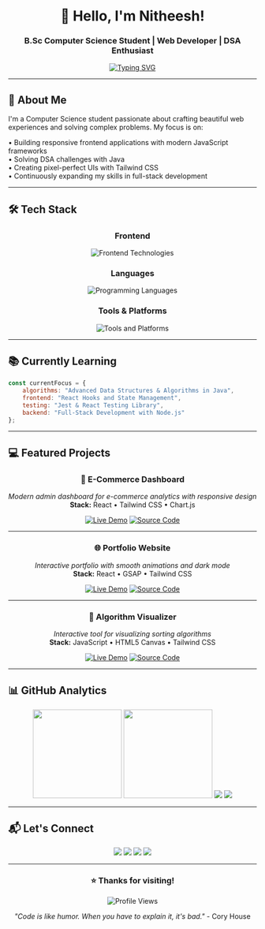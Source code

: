 <div align="center">
  
# 👋 Hello, I'm Nitheesh!
### B.Sc Computer Science Student | Web Developer | DSA Enthusiast

[![Typing SVG](https://readme-typing-svg.herokuapp.com?font=Inter&size=24&duration=3000&pause=1000&color=6366F1&center=true&vCenter=true&width=600&height=60&lines=Passionate+Web+Developer;DSA+Problem+Solver;React+%26+Tailwind+Specialist;Continuous+Learner)](https://git.io/typing-svg)

</div>

---

## 🚀 About Me

I'm a Computer Science student passionate about crafting beautiful web experiences and solving complex problems. My focus is on:

• Building responsive frontend applications with modern JavaScript frameworks  
• Solving DSA challenges with Java  
• Creating pixel-perfect UIs with Tailwind CSS  
• Continuously expanding my skills in full-stack development  

---

## 🛠️ Tech Stack

<div align="center">

### Frontend
<p>
  <img src="https://skillicons.dev/icons?i=html,css,js,react,tailwind&theme=dark" alt="Frontend Technologies" />
</p>

### Languages
<p>
  <img src="https://skillicons.dev/icons?i=java&theme=dark" alt="Programming Languages" />
</p>

### Tools & Platforms
<p>
  <img src="https://skillicons.dev/icons?i=git,github,vscode,figma&theme=dark" alt="Tools and Platforms" />
</p>

</div>

---

## 📚 Currently Learning

```javascript
const currentFocus = {
    algorithms: "Advanced Data Structures & Algorithms in Java",
    frontend: "React Hooks and State Management", 
    testing: "Jest & React Testing Library",
    backend: "Full-Stack Development with Node.js"
};
```

---

## 💻 Featured Projects

<div align="center">

### 🎯 E-Commerce Dashboard
*Modern admin dashboard for e-commerce analytics with responsive design*  
**Stack:** React • Tailwind CSS • Chart.js

[![Live Demo](https://img.shields.io/badge/Live%20Demo-6366F1?style=for-the-badge&logo=vercel&logoColor=white&labelColor=1E1B4B)](##) [![Source Code](https://img.shields.io/badge/Source%20Code-0F172A?style=for-the-badge&logo=github&logoColor=white&labelColor=374151)](##)

---

### 🌐 Portfolio Website  
*Interactive portfolio with smooth animations and dark mode*  
**Stack:** React • GSAP • Tailwind CSS

[![Live Demo](https://img.shields.io/badge/Live%20Demo-6366F1?style=for-the-badge&logo=vercel&logoColor=white&labelColor=1E1B4B)](##) [![Source Code](https://img.shields.io/badge/Source%20Code-0F172A?style=for-the-badge&logo=github&logoColor=white&labelColor=374151)](##)

---

### 🧮 Algorithm Visualizer
*Interactive tool for visualizing sorting algorithms*  
**Stack:** JavaScript • HTML5 Canvas • Tailwind CSS

[![Live Demo](https://img.shields.io/badge/Live%20Demo-6366F1?style=for-the-badge&logo=vercel&logoColor=white&labelColor=1E1B4B)](##) [![Source Code](https://img.shields.io/badge/Source%20Code-0F172A?style=for-the-badge&logo=github&logoColor=white&labelColor=374151)](##)

</div>

---

## 📊 GitHub Analytics

<div align="center">
  
<img height="180em" src="https://github-readme-stats.vercel.app/api?username=Nitheesh029&show_icons=true&theme=tokyonight&hide_border=true&count_private=true&include_all_commits=true" />
<img height="180em" src="https://github-readme-stats.vercel.app/api/top-langs/?username=Nitheesh029&layout=compact&theme=tokyonight&hide_border=true&langs_count=8" />

<img src="https://github-readme-streak-stats.herokuapp.com/?user=Nitheesh029&theme=tokyonight&hide_border=true" />

<img src="https://github-readme-activity-graph.vercel.app/graph?username=Nitheesh029&theme=tokyo-night&hide_border=true&area=true&custom_title=Contribution%20Graph" />

</div>

---

## 📬 Let's Connect

<div align="center">
  
<a href="##"><img src="https://img.shields.io/badge/Portfolio-FF5722?style=for-the-badge&logo=todoist&logoColor=white&labelColor=FF5722" /></a>
<a href="##"><img src="https://img.shields.io/badge/LinkedIn-0077B5?style=for-the-badge&logo=linkedin&logoColor=white&labelColor=0077B5" /></a>
<a href="mailto:your-email@example.com"><img src="https://img.shields.io/badge/Gmail-D14836?style=for-the-badge&logo=gmail&logoColor=white&labelColor=D14836" /></a>
<a href="##"><img src="https://img.shields.io/badge/LeetCode-FFA116?style=for-the-badge&logo=leetcode&logoColor=white&labelColor=FFA116" /></a>
  
</div>

---

<div align="center">
  
### ⭐ Thanks for visiting!

![Profile Views](https://komarev.com/ghpvc/?username=Nitheesh029&color=6366f1&style=flat-square&label=Profile+Views)

*"Code is like humor. When you have to explain it, it's bad."* - Cory House

</div>
